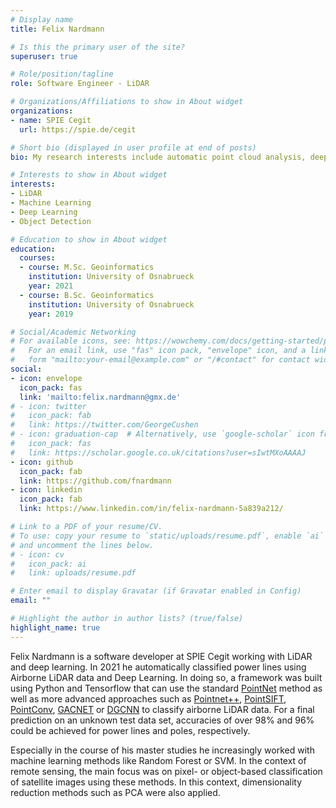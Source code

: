 ```yaml
---
# Display name
title: Felix Nardmann

# Is this the primary user of the site?
superuser: true

# Role/position/tagline
role: Software Engineer - LiDAR

# Organizations/Affiliations to show in About widget
organizations:
- name: SPIE Cegit
  url: https://spie.de/cegit

# Short bio (displayed in user profile at end of posts)
bio: My research interests include automatic point cloud analysis, deep learning and data processing.

# Interests to show in About widget
interests:
- LiDAR
- Machine Learning
- Deep Learning
- Object Detection

# Education to show in About widget
education:
  courses:
  - course: M.Sc. Geoinformatics
    institution: University of Osnabrueck
    year: 2021
  - course: B.Sc. Geoinformatics
    institution: University of Osnabrueck
    year: 2019

# Social/Academic Networking
# For available icons, see: https://wowchemy.com/docs/getting-started/page-builder/#icons
#   For an email link, use "fas" icon pack, "envelope" icon, and a link in the
#   form "mailto:your-email@example.com" or "/#contact" for contact widget.
social:
- icon: envelope
  icon_pack: fas
  link: 'mailto:felix.nardmann@gmx.de'
# - icon: twitter
#   icon_pack: fab
#   link: https://twitter.com/GeorgeCushen
# - icon: graduation-cap  # Alternatively, use `google-scholar` icon from `ai` icon pack
#   icon_pack: fas
#   link: https://scholar.google.co.uk/citations?user=sIwtMXoAAAAJ
- icon: github
  icon_pack: fab
  link: https://github.com/fnardmann
- icon: linkedin
  icon_pack: fab
  link: https://www.linkedin.com/in/felix-nardmann-5a839a212/

# Link to a PDF of your resume/CV.
# To use: copy your resume to `static/uploads/resume.pdf`, enable `ai` icons in `params.toml`, 
# and uncomment the lines below.
# - icon: cv
#   icon_pack: ai
#   link: uploads/resume.pdf

# Enter email to display Gravatar (if Gravatar enabled in Config)
email: ""

# Highlight the author in author lists? (true/false)
highlight_name: true
---
```


Felix Nardmann is a software developer at SPIE Cegit working with LiDAR and deep learning. In 2021 he automatically classified power lines using Airborne LiDAR data and Deep Learning. In doing so, a framework was built using Python and Tensorflow that can use the standard [PointNet](https://github.com/charlesq34/pointnet) method as well as more advanced approaches such as [Pointnet++](https://github.com/charlesq34/pointnet2), [PointSIFT](https://github.com/MVIG-SJTU/pointSIFT), [PointConv](https://github.com/DylanWusee/pointconv), [GACNET](https://github.com/wleigithub/GACNet) or [DGCNN](https://github.com/WangYueFt/dgcnn) to classify airborne LiDAR data. For a final prediction on an unknown test data set, accuracies of over 98\% and 96\% could be achieved for power lines and poles, respectively.

Especially in the course of his master studies he increasingly worked with machine learning methods like Random Forest or SVM. In the context of remote sensing, the main focus was on pixel- or object-based classification of satellite images using these methods. In this context, dimensionality reduction methods such as PCA were also applied. 